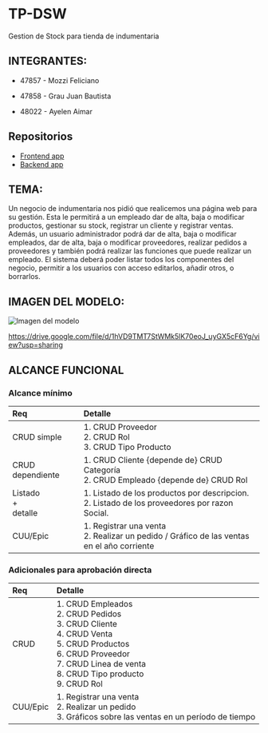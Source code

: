 # TP-DSW
Gestion de Stock para tienda de indumentaria


## INTEGRANTES: 

* 47857 - Mozzi Feliciano

* 47858 - Grau Juan Bautista

* 48022 - Ayelen Aimar

## Repositorios
* [Frontend app](https://github.com/Mozzi02/Frontend)
* [Backend app](https://github.com/Mozzi02/Backend)

## TEMA: 

  Un negocio de indumentaria nos pidió que realicemos una página web para su gestión. Esta le permitirá a un empleado dar de alta, baja o modificar productos, gestionar su stock, registrar un cliente y registrar ventas.
  Además, un usuario administrador podrá dar de alta, baja o modificar empleados, dar de alta, baja o modificar proveedores, realizar pedidos a proveedores y también podrá realizar las funciones que puede realizar un empleado.
  El sistema deberá poder listar todos los componentes del negocio, permitir a los usuarios con acceso editarlos, añadir otros, o borrarlos.


## IMAGEN DEL MODELO:

![Imagen del modelo](https://imgur.com/jM9oXpP)


https://drive.google.com/file/d/1hVD9TMT7StWMk5lK70eoJ_uyGX5cF6Yg/view?usp=sharing 

## ALCANCE FUNCIONAL

### Alcance mínimo
|Req|Detalle|
|:-|:-|
|CRUD simple|1. CRUD Proveedor<br>2. CRUD Rol<br>3. CRUD Tipo Producto |
|CRUD dependiente|1. CRUD Cliente {depende de} CRUD Categoría<br>2. CRUD Empleado {depende de} CRUD Rol|
|Listado<br>+<br>detalle| 1. Listado de los productos por descripcion.<br> 2. Listado de los proveedores por razon Social. <br>|
|CUU/Epic|1. Registrar una venta<br>2. Realizar un pedido / Gráfico de las ventas en el año corriente|

### Adicionales para aprobación directa

|Req|Detalle|
|:-|:-|
|CRUD |1. CRUD Empleados<br>2. CRUD Pedidos<br>3. CRUD Cliente<br>4. CRUD Venta<br>5. CRUD Productos<br>6. CRUD Proveedor<br>7. CRUD Linea de venta<br>8. CRUD Tipo producto<br>9. CRUD Rol|
|CUU/Epic|1. Registrar una venta<br>2. Realizar un pedido<br>3. Gráficos sobre las ventas en un período de tiempo|
